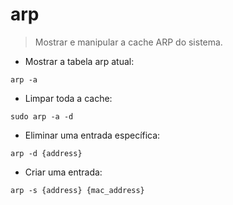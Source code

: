 # arp

> Mostrar e manipular a cache ARP do sistema.

- Mostrar a tabela arp atual:

`arp -a`

- Limpar toda a cache:

`sudo arp -a -d`

- Eliminar uma entrada específica:

`arp -d {address}`

- Criar uma entrada:

`arp -s {address} {mac_address}`